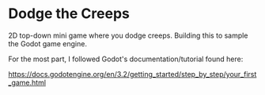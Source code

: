 # Dodge the Creeps

2D top-down mini game where you dodge creeps. Building this to sample the Godot game engine.

For the most part, I followed Godot's documentation/tutorial found here: 

https://docs.godotengine.org/en/3.2/getting_started/step_by_step/your_first_game.html

